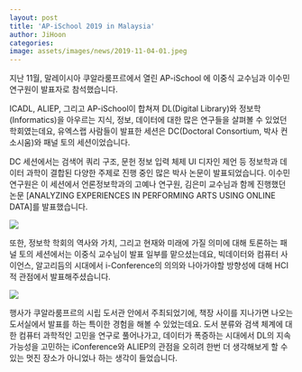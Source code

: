 ```yaml
---
layout: post
title: 'AP-iSchool 2019 in Malaysia'
author: JiHoon
categories: 
image: assets/images/news/2019-11-04-01.jpeg
---
```


지난 11월, 말레이시아 쿠알라룸프르에서 열린 AP-iSchool 에 이중식 교수님과 이수민 연구원이 발표자로 참석했습니다.

ICADL, ALIEP, 그리고 AP-iSchool이 합쳐져 DL(Digital Library)와 정보학(Informatics)을 아우르는 지식, 정보, 데이터에 대한 많은 연구들을 살펴볼 수 있었던 학회였는데요, 유엑스랩 사람들이 발표한 세션은 DC(Doctoral Consortium, 박사 컨소시움)와 패널 토의 세션이었습니다. 

DC 세션에서는 검색어 쿼리 구조, 문헌 정보 입력 체제 UI 디자인 제언 등 정보학과 데이터 과학이 결합된 다양한 주제로 진행 중인 많은 박사 논문이 발표되었습니다. 이수민 연구원은 이 세션에서 언론정보학과의 고예나 연구원, 김은미 교수님과 함께 진행했던 논문 [ANALYZING EXPERIENCES IN PERFORMING ARTS USING ONLINE DATA]를 발표했습니다. 

<img src="{{site.baseurl}}/assets/images/news/2019-11-04-02.jpg">

또한, 정보학 학회의 역사와 가치, 그리고 현재와 미래에 가질 의미에 대해 토론하는 패널 토의 세션에서는 이중식 교수님이 발표 일부를 맡으셨는데요, 빅데이터와 컴퓨터 사이언스, 알고리듬의 시대에서 i-Conference의 의의와 나아가야할 방향성에 대해 HCI적 관점에서 발표해주셨습니다. 

<img src="{{site.baseurl}}/assets/images/news/2019-11-04-03.jpg">

행사가 쿠알라룸프르의 시립 도서관 안에서 주최되었기에, 책장 사이를 지나가면 나오는 도서실에서 발표를 하는 특이한 경험을 해볼 수 있었는데요. 도서 분류와 검색 체계에 대한 컴퓨터 과학적인 고민을 연구로 풀어나가고, 데이터가 폭증하는 시대에서 DL의 지속 가능성을 고민하는 iConference와 ALIEP의 관점을 오히려 한번 더 생각해보게 할 수 있는 멋진 장소가 아니었나 하는 생각이 들었습니다. 
